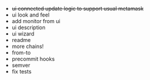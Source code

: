 - ~~ui connected update logic to support usual metamask~~
- ui look and feel
- add monitor from ui
- ui description
- ui wizard
- readme
- more chains!
- from-to
- precommit hooks
- semver
- fix tests
